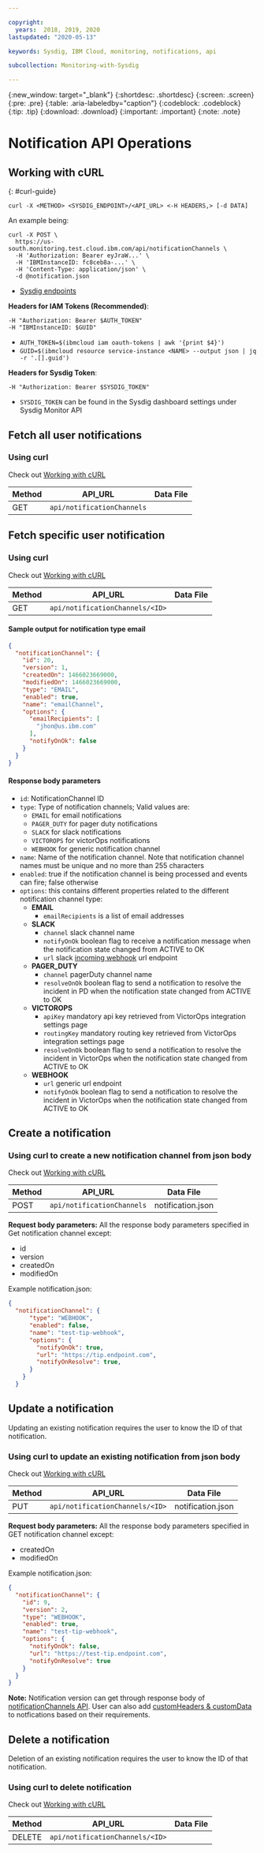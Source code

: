 ```yaml
---

copyright:
  years:  2018, 2019, 2020
lastupdated: "2020-05-13"

keywords: Sysdig, IBM Cloud, monitoring, notifications, api

subcollection: Monitoring-with-Sysdig

---
```


{:new_window: target="_blank"}
{:shortdesc: .shortdesc}
{:screen: .screen}
{:pre: .pre}
{:table: .aria-labeledby="caption"}
{:codeblock: .codeblock}
{:tip: .tip}
{:download: .download}
{:important: .important}
{:note: .note}

# Notification API Operations

## Working with cURL
{: #curl-guide}

```shell
curl -X <METHOD> <SYSDIG_ENDPOINT>/<API_URL> <-H HEADERS,> [-d DATA]
```

An example being:
```shell
curl -X POST \
  https://us-south.monitoring.test.cloud.ibm.com/api/notificationChannels \
  -H 'Authorization: Bearer eyJraW...' \
  -H 'IBMInstanceID: fc8ceb8a-...' \
  -H 'Content-Type: application/json' \
  -d @notification.json
```

* [Sysdig endpoints](/docs/services/Monitoring-with-Sysdig?topic=Sysdig-endpoints#endpoints_sysdig)

**Headers for IAM Tokens (Recommended)**:
```shell
-H "Authorization: Bearer $AUTH_TOKEN"
-H "IBMInstanceID: $GUID"
```
* `AUTH_TOKEN=$(ibmcloud iam oauth-tokens | awk '{print $4}')`
* `GUID=$(ibmcloud resource service-instance <NAME> --output json | jq -r '.[].guid')`

**Headers for Sysdig Token**:
```shell
-H "Authorization: Bearer $SYSDIG_TOKEN"
```
* `SYSDIG_TOKEN` can be found in the Sysdig dashboard settings under Sysdig Monitor API

## Fetch all user notifications

### Using curl

Check out [Working with cURL](#curl-guide)

| Method | API_URL | Data File |
|----|---|----|
| GET | `api/notificationChannels` | |

## Fetch specific user notification

### Using curl

Check out [Working with cURL](#curl-guide)

| Method | API_URL | Data File |
|----|---|----|
| GET | `api/notificationChannels/<ID>` | |

#### Sample output for notification type email

```json
{
  "notificationChannel": {
    "id": 20,
    "version": 1,
    "createdOn": 1466023669000,
    "modifiedOn": 1466023669000,
    "type": "EMAIL",
    "enabled": true,
    "name": "emailChannel",
    "options": {
      "emailRecipients": [
        "jhon@us.ibm.com"
      ],
      "notifyOnOk": false
    }
  }
}
```

#### Response body parameters

- `id`: NotificationChannel ID
- `type`: Type of notification channels; Valid values are:
  - `EMAIL` for email notifications
  - `PAGER_DUTY` for pager duty notifications
  - `SLACK` for slack notifications
  - `VICTOROPS` for victorOps notifications
  - `WEBHOOK` for generic notification channel
- `name`: Name of the notification channel. Note that notification channel names must be unique and no more than 255 characters
- `enabled`: true if the notification channel is being processed and events can fire; false otherwise
- `options`: this contains different properties related to the different notification channel type:
  - **EMAIL**
    - `emailRecipients` is a list of email addresses
  - **SLACK**
    - `channel` slack channel name
    - `notifyOnOk` boolean flag to receive a notification message when the notification state changed from ACTIVE to OK
    - `url`  slack [incoming webhook](https://api.slack.com/incoming-webhooks) url endpoint
  - **PAGER_DUTY**
    - `channel` pagerDuty channel name
    - `resolveOnOk` boolean flag to send a notification to resolve the incident in PD when the notification state changed from ACTIVE to OK
  - **VICTOROPS**
    - `apiKey` mandatory api key retrieved from VictorOps integration settings page
    - `routingKey` mandatory routing key retrieved from VictorOps integration settings page
    - `resolveOnOk` boolean flag to send a notification to resolve the incident in VictorOps when the notification state changed from ACTIVE to OK
  - **WEBHOOK**
    - `url` generic url endpoint
    - `notifyOnOk` boolean flag to send a notification to resolve the incident in VictorOps when the notification state changed from ACTIVE to OK

## Create a notification

### Using curl to create a new notification channel from json body

Check out [Working with cURL](#curl-guide)

| Method | API_URL | Data File |
|----|---|----|
| POST | `api/notificationChannels` | notification.json |

**Request body parameters:** All the response body parameters specified in Get notification channel except:

- id
- version
- createdOn
- modifiedOn

Example notification.json:

```json
{
  "notificationChannel": {
      "type": "WEBHOOK",
      "enabled": false,
      "name": "test-tip-webhook",
      "options": {
        "notifyOnOk": true,
        "url": "https://tip.endpoint.com",
        "notifyOnResolve": true,
      }
    }
  }
  ```

## Update a notification

Updating an existing notification requires the user to know the ID of that notification.

### Using curl to update an existing notification from json body

Check out [Working with cURL](#curl-guide)

| Method | API_URL | Data File |
|----|---|----|
| PUT | `api/notificationChannels/<ID>` | notification.json |

**Request body parameters:** All the response body parameters specified in GET notification channel except:

- createdOn
- modifiedOn

Example notification.json:

```json
{
  "notificationChannel": {
    "id": 9,
    "version": 2,
    "type": "WEBHOOK",
    "enabled": true,
    "name": "test-tip-webhook",
    "options": {
      "notifyOnOk": false,
      "url": "https://test-tip.endpoint.com",
      "notifyOnResolve": true
    }
  }
}
```

**Note:** Notification version can get through response body of [notificationChannels API](#fetch-specific-user-notification). User can also add [customHeaders & customData](https://docs.sysdig.com/en/configure-a-webhook-channel.html#al_UUID-a6715905-0530-a08a-a3ab-cb10b2c5d19b_UUID-f9896786-62e5-c4c3-d2ef-38d3a2f7dfab) to notfications based on their requirements.

## Delete a notification

Deletion of an existing notification requires the user to know the ID of that notification.

### Using curl to delete notification

Check out [Working with cURL](#curl-guide)

| Method | API_URL | Data File |
|----|---|----|
| DELETE | `api/notificationChannels/<ID>` | |
